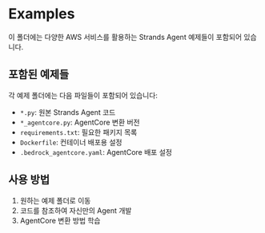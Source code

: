 # Examples

이 폴더에는 다양한 AWS 서비스를 활용하는 Strands Agent 예제들이 포함되어 있습니다.

## 포함된 예제들

각 예제 폴더에는 다음 파일들이 포함되어 있습니다:
- `*.py`: 원본 Strands Agent 코드
- `*_agentcore.py`: AgentCore 변환 버전
- `requirements.txt`: 필요한 패키지 목록
- `Dockerfile`: 컨테이너 배포용 설정
- `.bedrock_agentcore.yaml`: AgentCore 배포 설정

## 사용 방법

1. 원하는 예제 폴더로 이동
2. 코드를 참조하여 자신만의 Agent 개발
3. AgentCore 변환 방법 학습
